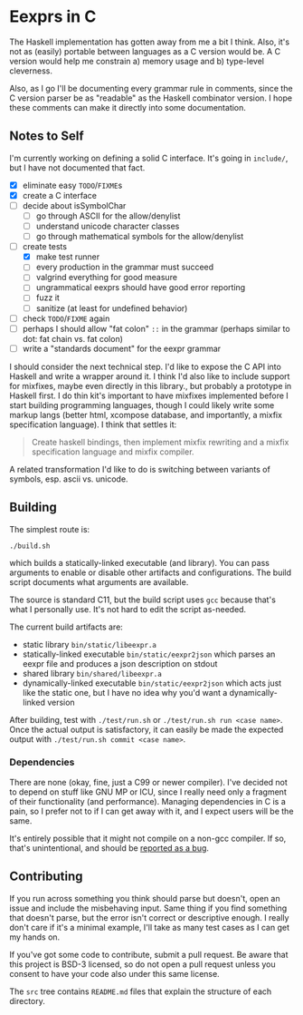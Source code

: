 # Eexprs in C

The Haskell implementation has gotten away from me a bit I think.
Also, it's not as (easily) portable between languages as a C version would be.
A C version would help me constrain a) memory usage and b) type-level cleverness.

Also, as I go I'll be documenting every grammar rule in comments, since the C version parser be as "readable" as the Haskell combinator version.
I hope these comments can make it directly into some documentation.

[homepage]: https://github.com/Zankoku-Okuno/eexprs
[issue-tracker]: https://github.com/Zankoku-Okuno/eexprs/issues

## Notes to Self

I'm currently working on defining a solid C interface.
It's going in `include/`, but I have not documented that fact.

- [x] eliminate easy `TODO`/`FIXME`s
- [x] create a C interface
- [ ] decide about isSymbolChar
  - [ ] go through ASCII for the allow/denylist
  - [ ] understand unicode character classes
  - [ ] go through mathematical symbols for the allow/denylist
- [ ] create tests
  - [x] make test runner
  - [ ] every production in the grammar must succeed
  - [ ] valgrind everything for good measure
  - [ ] ungrammatical eexprs should have good error reporting
  - [ ] fuzz it
  - [ ] sanitize (at least for undefined behavior)
- [ ] check `TODO`/`FIXME` again
- [ ] perhaps I should allow "fat colon" `::` in the grammar (perhaps similar to dot: fat chain vs. fat colon)
- [ ] write a "standards document" for the eexpr grammar

I should consider the next technical step.
I'd like to expose the C API into Haskell and write a wrapper around it.
I think I'd also like to include support for mixfixes, maybe even directly in this library., but probably a prototype in Haskell first.
I do thin kit's important to have mixfixes implemented before I start building programming languages, though I could likely write some markup langs (better html, xcompose database, and importantly, a mixfix specification language).
I think that settles it:

> Create haskell bindings, then implement mixfix rewriting and a mixfix specification language and mixfix compiler.

A related transformation I'd like to do is switching between variants of symbols, esp. ascii vs. unicode.

## Building

The simplest route is:

```
./build.sh
```

which builds a statically-linked executable (and library).
You can pass arguments to enable or disable other artifacts and configurations.
The build script documents what arguments are available.

The source is standard C11, but the build script uses `gcc` because that's what I personally use.
It's not hard to edit the script as-needed.

The current build artifacts are:

  * static library `bin/static/libeexpr.a`
  * statically-linked executable `bin/static/eexpr2json`
    which parses an eexpr file and produces a json description on stdout
  * shared library `bin/shared/libeexpr.a`
  * dynamically-linked executable `bin/static/eexpr2json`
    which acts just like the static one, but I have no idea why you'd want a dynamically-linked version


After building, test with `./test/run.sh` or `./test/run.sh run <case name>`.
Once the actual output is satisfactory, it can easily be made the expected output with `./test/run.sh commit <case name>`.

### Dependencies

There are none (okay, fine, just a C99 or newer compiler).
I've decided not to depend on stuff like GNU MP or ICU, since I really need only a fragment of their functionality (and performance).
Managing dependencies in C is a pain, so I prefer not to if I can get away with it, and I expect users will be the same.

It's entirely possible that it might not compile on a non-gcc compiler.
If so, that's unintentional, and should be [reported as a bug](issue-tracker).


## Contributing

If you run across something you think should parse but doesn't, open an issue and include the misbehaving input.
Same thing if you find something that doesn't parse, but the error isn't correct or descriptive enough.
I really don't care if it's a minimal example, I'll take as many test cases as I can get my hands on.

If you've got some code to contribute, submit a pull request.
Be aware that this project is BSD-3 licensed, so do not open a pull request unless you consent to have your code also under this same license.

The `src` tree contains `README.md` files that explain the structure of each directory.
